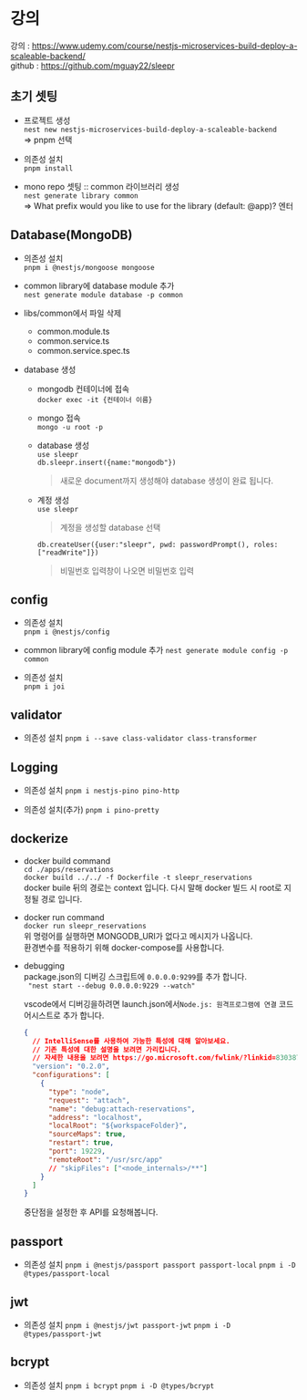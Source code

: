 # 강의

강의 : https://www.udemy.com/course/nestjs-microservices-build-deploy-a-scaleable-backend/  
github : https://github.com/mguay22/sleepr

## 초기 셋팅

- 프로젝트 생성  
  `nest new nestjs-microservices-build-deploy-a-scaleable-backend`  
  => pnpm 선택

- 의존성 설치  
  `pnpm install`

- mono repo 셋팅 :: common 라이브러리 생성  
  `nest generate library common`  
  => What prefix would you like to use for the library (default: @app)? 엔터

## Database(MongoDB)

- 의존성 설치  
  `pnpm i @nestjs/mongoose mongoose`

- common library에 database module 추가  
  `nest generate module database -p common`

- libs/common에서 파일 삭제

  - common.module.ts
  - common.service.ts
  - common.service.spec.ts

- database 생성

  - mongodb 컨테이너에 접속  
    `docker exec -it {컨테이너 이름}`
  - mongo 접속  
    `mongo -u root -p`
  - database 생성  
    `use sleepr`  
    `db.sleepr.insert({name:"mongodb"})`
    > 새로운 document까지 생성해야 database 생성이 완료 됩니다.
  - 계정 생성  
    `use sleepr`

    > 계정을 생성할 database 선택

    `db.createUser({user:"sleepr", pwd: passwordPrompt(), roles: ["readWrite"]})`

    > 비밀번호 입력창이 나오면 비밀번호 입력

## config

- 의존성 설치  
  `pnpm i @nestjs/config`

- common library에 config module 추가
  `nest generate module config -p common`

- 의존성 설치  
  `pnpm i joi`

## validator

- 의존성 설치
  `pnpm i --save class-validator class-transformer`

## Logging

- 의존성 설치
  `pnpm i nestjs-pino pino-http`

- 의존성 설치(추가)
  `pnpm i pino-pretty`

## dockerize

- docker build command  
  `cd ./apps/reservations`  
  `docker build ../../ -f Dockerfile -t sleepr_reservations`  
  docker buile 뒤의 경로는 context 입니다. 다시 말해 docker 빌드 시 root로 지정될 경로 입니다.

- docker run command  
  `docker run sleepr_reservations`  
  위 명령어를 실행하면 MONGODB_URI가 없다고 메시지가 나옵니다.  
  환경변수를 적용하기 위해 docker-compose를 사용합니다.

- debugging  
   package.json의 디버깅 스크립트에 `0.0.0.0:9299`를 추가 합니다.  
   ` "nest start --debug 0.0.0.0:9229 --watch"`

  vscode에서 디버깅을하려면 launch.json에서`Node.js: 원격프로그램에 연결` 코드 어시스트로 추가 합니다.

  ```json
  {
    // IntelliSense를 사용하여 가능한 특성에 대해 알아보세요.
    // 기존 특성에 대한 설명을 보려면 가리킵니다.
    // 자세한 내용을 보려면 https://go.microsoft.com/fwlink/?linkid=830387을(를) 방문하세요.
    "version": "0.2.0",
    "configurations": [
      {
        "type": "node",
        "request": "attach",
        "name": "debug:attach-reservations",
        "address": "localhost",
        "localRoot": "${workspaceFolder}",
        "sourceMaps": true,
        "restart": true,
        "port": 19229,
        "remoteRoot": "/usr/src/app"
        // "skipFiles": ["<node_internals>/**"]
      }
    ]
  }
  ```

  중단점을 설정한 후 API를 요청해봅니다.

## passport

- 의존성 설치
  `pnpm i @nestjs/passport passport passport-local`
  `pnpm i -D @types/passport-local`

## jwt

- 의존성 설치
  `pnpm i @nestjs/jwt passport-jwt`
  `pnpm i -D @types/passport-jwt`

## bcrypt

- 의존성 설치
  `pnpm i bcrypt`
  `pnpm i -D @types/bcrypt`
